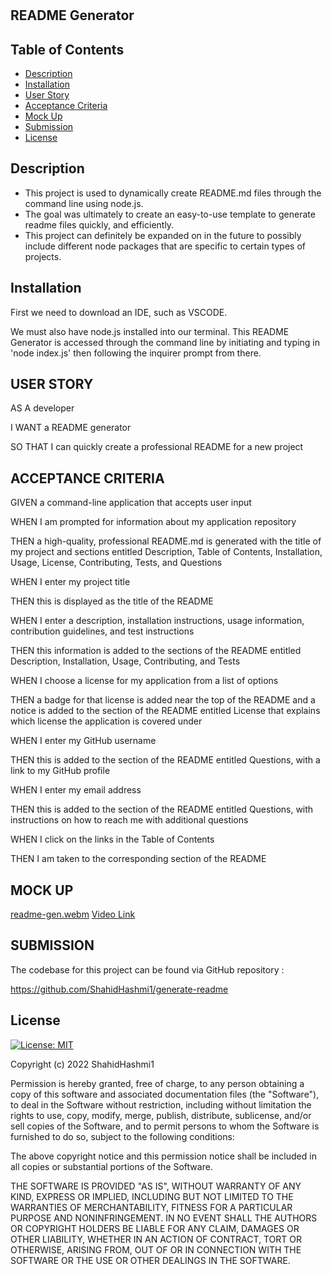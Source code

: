 # <README-Generator>

## README Generator

## Table of Contents

- [Description](#description)
- [Installation](#installation)
- [User Story](#user-story)
- [Acceptance Criteria](#acceptance-criteria)
- [Mock Up](#mock-up)
- [Submission](#submission)
- [License](#license)

## Description
<ul>
<li>This project is used to dynamically create README.md files through the command line using node.js.</li>
<li>The goal was ultimately to create an easy-to-use template to generate readme files quickly, and efficiently.</li>
<li>This project can definitely be expanded on in the future to possibly include different node packages that are specific to certain types of projects.</li>
</ul>

## Installation

First we need to download an IDE, such as VSCODE.

<p>We must also have node.js installed into our terminal. This README Generator is accessed through the command line by initiating and typing in 'node index.js' then following the inquirer prompt from there.</p>

## USER STORY

AS A developer
<p>I WANT a README generator</p>
<p>SO THAT I can quickly create a professional README for a new project</p>

## ACCEPTANCE CRITERIA

GIVEN a command-line application that accepts user input
<p>WHEN I am prompted for information about my application repository</p>
<p>THEN a high-quality, professional README.md is generated with the title of my project and sections entitled Description, Table of Contents, Installation, Usage, License, Contributing, Tests, and Questions</p>
<p>WHEN I enter my project title</p>
<p>THEN this is displayed as the title of the README</p>
<p>WHEN I enter a description, installation instructions, usage information, contribution guidelines, and test instructions</p>
<p>THEN this information is added to the sections of the README entitled Description, Installation, Usage, Contributing, and Tests</p>
<p>WHEN I choose a license for my application from a list of options</p>
<p>THEN a badge for that license is added near the top of the README and a notice is added to the section of the README entitled License that explains which license the application is covered under</p>
<p>WHEN I enter my GitHub username</p>
<p>THEN this is added to the section of the README entitled Questions, with a link to my GitHub profile</p>
<p>WHEN I enter my email address</p>
<p>THEN this is added to the section of the README entitled Questions, with instructions on how to reach me with additional questions</p>
<p>WHEN I click on the links in the Table of Contents</p>
<p>THEN I am taken to the corresponding section of the README</p>

## MOCK UP
[readme-gen.webm](https://user-images.githubusercontent.com/109056779/191159303-06511e0b-0b51-42a3-8f56-20d47301c6f6.webm)
[Video Link](https://drive.google.com/file/d/1tUBqGSaHvjRp_xGismcW3OJtKjc35YAe/view)

## SUBMISSION

The codebase for this project can be found via GitHub repository :

https://github.com/ShahidHashmi1/generate-readme

## License

[![License: MIT](https://img.shields.io/badge/License-MIT-yellow.svg)](https://opensource.org/licenses/MIT)

Copyright (c) 2022 ShahidHashmi1

Permission is hereby granted, free of charge, to any person obtaining a copy
of this software and associated documentation files (the "Software"), to deal
in the Software without restriction, including without limitation the rights
to use, copy, modify, merge, publish, distribute, sublicense, and/or sell
copies of the Software, and to permit persons to whom the Software is
furnished to do so, subject to the following conditions:

The above copyright notice and this permission notice shall be included in all
copies or substantial portions of the Software.

THE SOFTWARE IS PROVIDED "AS IS", WITHOUT WARRANTY OF ANY KIND, EXPRESS OR
IMPLIED, INCLUDING BUT NOT LIMITED TO THE WARRANTIES OF MERCHANTABILITY,
FITNESS FOR A PARTICULAR PURPOSE AND NONINFRINGEMENT. IN NO EVENT SHALL THE
AUTHORS OR COPYRIGHT HOLDERS BE LIABLE FOR ANY CLAIM, DAMAGES OR OTHER
LIABILITY, WHETHER IN AN ACTION OF CONTRACT, TORT OR OTHERWISE, ARISING FROM,
OUT OF OR IN CONNECTION WITH THE SOFTWARE OR THE USE OR OTHER DEALINGS IN THE
SOFTWARE.
